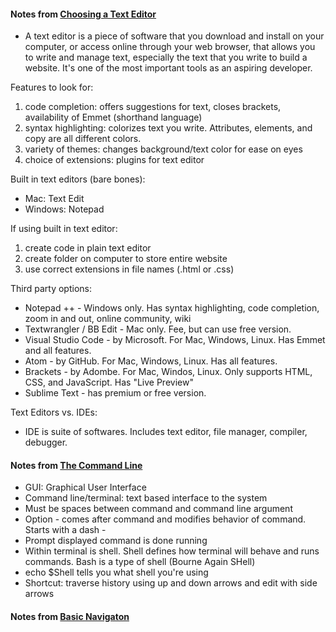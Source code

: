 #### Notes from [Choosing a Text Editor](https://codefellows.github.io/code-102-guide/curriculum/class-02/Choosing-A-Text-Editor--The-Older-Coder.pdf)
- A text editor is a piece of software that you download and install on your computer, or access online through your web browser, that allows you to write and manage text, especially the text that you write to build a website. It's one of the most important tools as an aspiring developer.

Features to look for:
1. code completion: offers suggestions for text, closes brackets, availability of Emmet (shorthand language)
2. syntax highlighting: colorizes text you write. Attributes, elements, and copy are all different colors.
3. variety of themes: changes background/text color for ease on eyes
4. choice of extensions: plugins for text editor

Built in text editors (bare bones):
- Mac: Text Edit
- Windows: Notepad

If using built in text editor:
1. create code in plain text editor
2. create folder on computer to store entire website
3. use correct extensions in file names (.html or .css)

Third party options:
- Notepad ++ - Windows only. Has syntax highlighting, code completion, zoom in and out, online community, wiki
- Textwrangler / BB Edit - Mac only. Fee, but can use free version.
- Visual Studio Code - by Microsoft. For Mac, Windows, Linux. Has Emmet and all features.
- Atom - by GitHub. For Mac, Windows, Linux. Has all features.
- Brackets - by Adombe. For Mac, Windos, Linux. Only supports HTML, CSS, and JavaScript. Has "Live Preview"
- Sublime Text - has premium or free version.

Text Editors vs. IDEs:
 - IDE is suite of softwares. Includes text editor, file manager, compiler, debugger.
 
 #### Notes from [The Command Line](https://ryanstutorials.net/linuxtutorial/commandline.php)
 - GUI: Graphical User Interface
 - Command line/terminal: text based interface to the system
 - Must be spaces between command and command line argument
 - Option - comes after command and modifies behavior of command. Starts with a dash -
 - Prompt displayed command is done running
 - Within terminal is shell. Shell defines how terminal will behave and runs commands. Bash is a type of shell (Bourne Again SHell)
 - echo $Shell tells you what shell you're using
 - Shortcut: traverse history using up and down arrows and edit with side arrows
 
 #### Notes from [Basic Navigaton](https://ryanstutorials.net/linuxtutorial/navigation.php)
 
 
 

